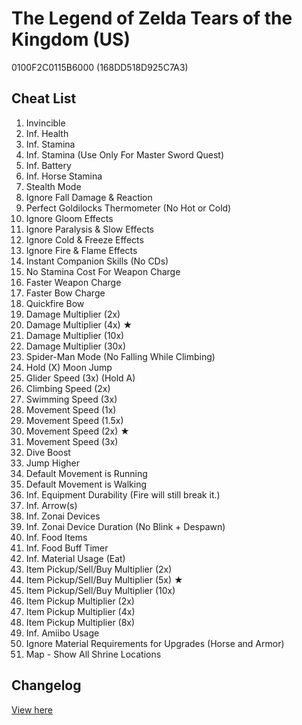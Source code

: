 # The Legend of Zelda Tears of the Kingdom (US)
0100F2C0115B6000 (168DD518D925C7A3)

## Cheat List
1. Invincible
1. Inf. Health
1. Inf. Stamina
1. Inf. Stamina (Use Only For Master Sword Quest)
1. Inf. Battery
1. Inf. Horse Stamina
1. Stealth Mode
1. Ignore Fall Damage & Reaction
1. Perfect Goldilocks Thermometer (No Hot or Cold)
1. Ignore Gloom Effects
1. Ignore Paralysis & Slow Effects
1. Ignore Cold & Freeze Effects
1. Ignore Fire & Flame Effects
1. Instant Companion Skills (No CDs)
1. No Stamina Cost For Weapon Charge
1. Faster Weapon Charge
1. Faster Bow Charge
1. Quickfire Bow
1. Damage Multiplier (2x)
1. Damage Multiplier (4x) ★
1. Damage Multiplier (10x)
1. Damage Multiplier (30x)
1. Spider-Man Mode (No Falling While Climbing)
1. Hold (X) Moon Jump
1. Glider Speed (3x) (Hold A)
1. Climbing Speed (2x)
1. Swimming Speed (3x)
1. Movement Speed (1x)
1. Movement Speed (1.5x)
1. Movement Speed (2x) ★
1. Movement Speed (3x)
1. Dive Boost
1. Jump Higher
1. Default Movement is Running
1. Default Movement is Walking
1. Inf. Equipment Durability (Fire will still break it.)
1. Inf. Arrow(s)
1. Inf. Zonai Devices
1. Inf. Zonai Device Duration (No Blink + Despawn)
1. Inf. Food Items
1. Inf. Food Buff Timer
1. Inf. Material Usage (Eat)
1. Item Pickup/Sell/Buy Multiplier (2x)
1. Item Pickup/Sell/Buy Multiplier (5x) ★
1. Item Pickup/Sell/Buy Multiplier (10x)
1. Item Pickup Multiplier (2x)
1. Item Pickup Multiplier (4x)
1. Item Pickup Multiplier (8x)
1. Inf. Amiibo Usage
1. Ignore Material Requirements for Upgrades (Horse and Armor)
1. Map - Show All Shrine Locations

## Changelog
[View here](./CHANGELOG.md)